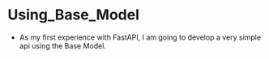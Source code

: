 # Using_Base_Model
- As my first experience with FastAPI, I am going to develop a very simple api using the Base Model.


